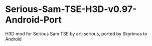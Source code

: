 # Serious-Sam-TSE-H3D-v0.97-Android-Port
H3D mod for Serious Sam TSE by art-serious, ported by Skyrimus to Android
